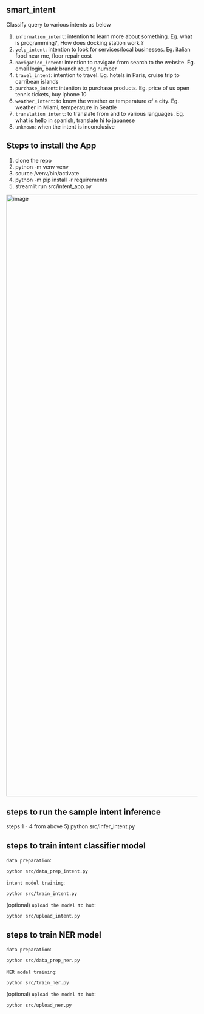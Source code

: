 ## smart_intent
Classify query to various intents as below
1) `information_intent`: intention to learn more about something. Eg. what is programming?, How does docking station work ?
2) `yelp_intent`: intention to look for services/local businesses. Eg. italian food near me, floor repair cost
3) `navigation_intent`: intention to navigate from search to the website. Eg. email login, bank branch routing number
4) `travel_intent`: intention to travel. Eg. hotels in Paris, cruise trip to carribean islands
5) `purchase_intent`: intention to purchase products. Eg. price of us open tennis tickets, buy iphone 10
6) `weather_intent`: to know the weather or temperature of a city. Eg. weather in Miami, temperature in Seattle
7) `translation_intent`: to translate from and to various languages. Eg. what is hello in spanish, translate hi to japanese
8) `unknown`: when the intent is inconclusive

## Steps to install the App 
1) clone the repo
2) python -m venv venv
3) source /venv/bin/activate
4) python -m pip install -r requirements
5) streamlit run src/intent_app.py

<img width="1586" alt="image" src="https://github.com/user-attachments/assets/c5b1931c-fa9a-47ad-a229-412610b83910">

## steps to run the sample intent inference
steps 1 - 4 from above
5) python src/infer_intent.py

## steps to train intent classifier model
`data preparation`:
   ```
   python src/data_prep_intent.py
   ```
`intent model training`:
  ```
  python src/train_intent.py
  ```
(optional)
`upload the model to hub`:
  ```
  python src/upload_intent.py
  ```

## steps to train NER model
`data preparation`:
   ```
   python src/data_prep_ner.py
   ```
`NER model training`:
  ```
  python src/train_ner.py
  ```
(optional)
`upload the model to hub`:
  ```
  python src/upload_ner.py
  ```
